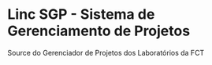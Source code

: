 Linc SGP - Sistema de Gerenciamento de Projetos
=======

Source do Gerenciador de Projetos dos Laboratórios da FCT
